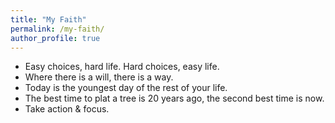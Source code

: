 ```yaml
---
title: "My Faith"
permalink: /my-faith/
author_profile: true
---
```


* Easy choices, hard life. Hard choices, easy life.
* Where there is a will, there is a way.
* Today is the youngest day of the rest of your life.
* The best time to plat a tree is 20 years ago, the second best time is now.
* Take action & focus.